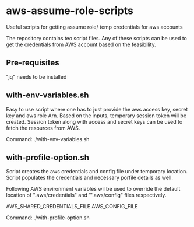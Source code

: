 # aws-assume-role-scripts
Useful scripts for getting assume role/ temp credentials for aws accounts 

The repository contains teo script files. Any of these scripts can be used to get the credentials from AWS account based on the feasibility.

Pre-requisites
-----------------
"jq" needs to be installed


with-env-variables.sh 
---------------------
Easy to use script where one has to just provide the aws access key, secret key and aws role Arn. Based on the inputs, temporary session token will be created. Session token along with access and secret keys can be used to fetch the resources from AWS. 

Command:
./with-env-variables.sh

with-profile-option.sh
----------------------
Script creates the aws credentials and config file under temporary location. Script populates the credentials and necessary porfile details as well. 

Following AWS environment variables wil be used to override the default location of ".aws/credentials" and  "'.aws/config" files respectively.

AWS_SHARED_CREDENTIALS_FILE
AWS_CONFIG_FILE

Command:
./with-profile-option.sh




